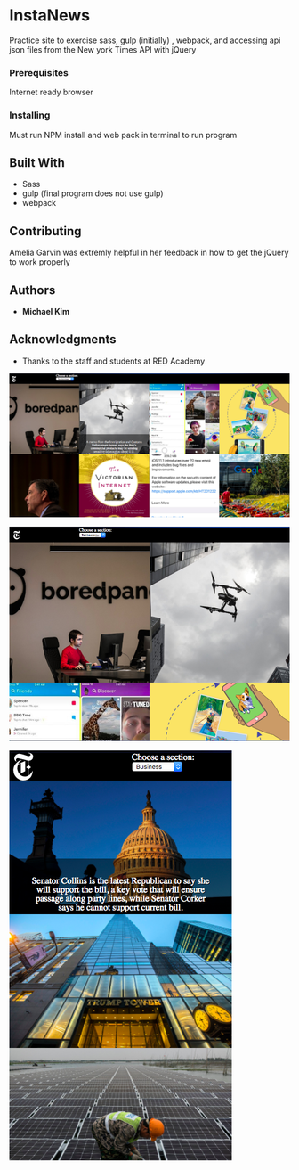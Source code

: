 # InstaNews

Practice site to exercise sass, gulp (initially) , webpack, and accessing api json files from the New york Times API with jQuery



### Prerequisites

Internet ready browser


### Installing

Must run NPM install and web pack in terminal to run program


## Built With

* Sass
* gulp (final program does not use gulp)
* webpack

## Contributing

Amelia Garvin was extremly helpful in her feedback in how to get the jQuery to work properly



## Authors

* **Michael Kim** 



## Acknowledgments

* Thanks to the staff and students at RED Academy

![Screen Shot Instanews](images/screenshot-desktop.png "instanews")

![Screen Shot Instanews](images/screenshot-tablet.png "instanews")

![Screen Shot Instanews](images/screenshot-mobile1.png "instanews")

